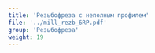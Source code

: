 ```yaml
---
title: 'Резьбофреза с неполным профилем'
file: '../mill_rezb_6RP.pdf'
group: 'Резьбофреза'
weight: 19
---
```

